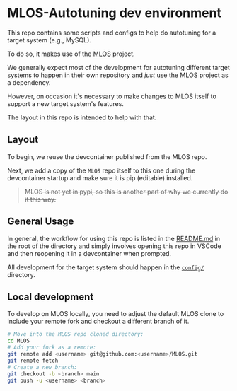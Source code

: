 # MLOS-Autotuning dev environment

This repo contains some scripts and configs to help do autotuning for a target system (e.g., MySQL).

To do so, it makes use of the [MLOS](https://github.com/microsoft/MLOS) project.

We generally expect most of the development for autotuning different target systems to happen in their own repository and *just* use the MLOS project as a dependency.

However, on occasion it's necessary to make changes to MLOS itself to support a new target system's features.

The layout in this repo is intended to help with that.

## Layout

To begin, we reuse the devcontainer published from the MLOS repo.

Next, we add a copy of the `MLOS` repo itself to this one during the devcontainer startup and make sure it is pip (editable) installed.

> ~~MLOS is not yet in pypi, so this is another part of why we currently do it this way.~~

## General Usage

In general, the workflow for using this repo is listed in the [README.md](../README.md) in the root of the directory and simply involves opening this repo in VSCode and then reopening it in a devcontainer when prompted.

All development for the target system should happen in the [`config/`](../config/) directory.

## Local development

To develop on MLOS locally, you need to adjust the default MLOS clone to include your remote fork and checkout a different branch of it.

```sh
# Move into the MLOS repo cloned directory:
cd MLOS
# Add your fork as a remote:
git remote add <username> git@github.com:<username>/MLOS.git
git remote fetch
# Create a new branch:
git checkout -b <branch> main
git push -u <username> <branch>
```
